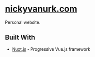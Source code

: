 # [nickyvanurk.com](https://nickyvanurk.com)

Personal website.

## Built With

* [Nuxt.js](https://nuxtjs.org/) - Progressive Vue.js framework
